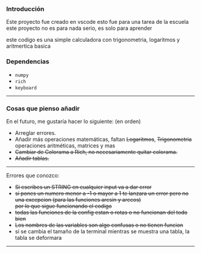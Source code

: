  ### Introducción

Este proyecto fue creado en vscode esto fue para una tarea de la escuela
este proyecto no es para nada serio,  es solo para aprender 

este codigo es una simple calculadora con trigonometria, logaritmos y aritmertica basica

### Dependencias

* ```numpy```
* ```rich```  
* ```keyboard```  

* * *

### Cosas que pienso añadir

En el futuro, me gustaría hacer lo siguiente: (en orden)

* Arreglar errores.
* Añadir más operaciones matemáticas, faltan ~~Logaritmos~~, ~~Trigonometria~~
  operaciones aritméticas, matrices y mas
* ~~Cambiar de Colorama a Rich, no necesariamente quitar colorama.~~
* ~~Añadir tablas.~~


* * *

Errores que conozco:

* ~~Si escribes un STRING en cualquier input va a dar error~~  
* ~~si pones un numero menor a -1 o mayor a 1 te lanzara un error pero no una excepcion (para las funciones arcsin y arccos)  
  por lo que sigue funcionando el codigo~~  
* ~~todas las funciones de la config estan o rotas o no funcionan del todo bien~~  
* ~~Los nombres de las variables son algo confusas o no tienen funcion~~  
* si se cambia el tamaño de la terminal mientras se muestra una tabla, la tabla se deformara

* * *
